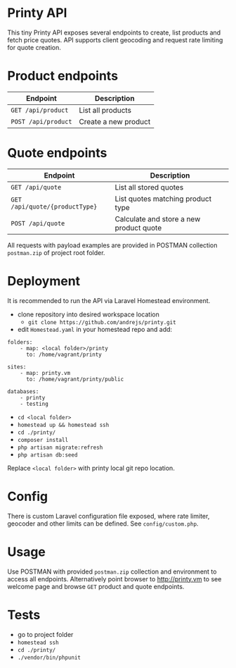 # Printy API

This tiny Printy API exposes several endpoints to create, list products and fetch price quotes. API supports client geocoding and request rate limiting for quote creation.

# Product endpoints

| Endpoint | Description |
| -------- | ----------- |
| ``GET /api/product`` | List all products |
| ``POST /api/product`` | Create a new product |

# Quote endpoints

| Endpoint | Description |
| -------- | ----------- |
| ``GET /api/quote`` | List all stored quotes |
| ``GET /api/quote/{productType}`` | List quotes matching product type |
| ``POST /api/quote`` | Calculate and store a new product quote |

All requests with payload examples are provided in POSTMAN collection ``postman.zip`` of project root folder.

# Deployment

It is recommended to run the API via Laravel Homestead environment.

* clone repository into desired workspace location
  - ``git clone https://github.com/andrejs/printy.git``
* edit ``Homestead.yaml`` in your homestead repo and add:
```
folders:
    - map: <local folder>/printy
      to: /home/vagrant/printy

sites:
    - map: printy.vm
      to: /home/vagrant/printy/public

databases:
    - printy
    - testing
```
* ``cd <local folder>``
* ``homestead up && homestead ssh``
* ``cd ./printy/``
* ``composer install``
* ``php artisan migrate:refresh``
* ``php artisan db:seed``

Replace ``<local folder>`` with printy local git repo location.

# Config

There is custom Laravel configuration file exposed, where rate limiter, geocoder and other limits can be defined. See ``config/custom.php``.

# Usage

Use POSTMAN with provided ``postman.zip`` collection and environment to access all endpoints.
Alternatively point browser to http://printy.vm to see welcome page and browse ``GET`` product and quote endpoints.

# Tests

* go to project folder
* ``homestead ssh``
* ``cd ./printy/``
* ``./vendor/bin/phpunit``
